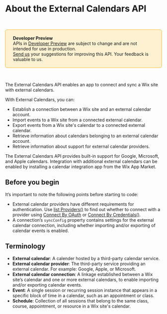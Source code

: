 # About the External Calendars API


&nbsp;

<div style="background-color: #FEF1D1; padding: 18px 24px; border-radius: 6px; border: 1px solid #FDB10C; box-sizing: border-box; display: inline-block">
  <b>Developer Preview</b>
    <br/>
    <span>APIs in <a href="https://www.wix.com/velo/reference/api-overview/developer-preview">Developer Preview</a> are subject to change and are not intended for use in production.<br/><a href="mailto:velo-preview-feedback@wix.com">Send us</a> your suggestions for improving this API. Your feedback is valuable to us.</span>
</div>

&nbsp;

The External Calendars API enables an app to connect and sync a Wix site with external calendars.

With External Calendars, you can:

+ Establish a connection between a Wix site and an external calendar account.
+ Import events to a Wix site from a connected external calendar.
+ Export events from a Wix site's calendar to a connected external calendar.
+ Retrieve information about calendars belonging to an external calendar account.
+ Retrieve information about support for external calendar providers.

The External Calendars API provides built-in support for Google, Microsoft, and Apple calendars. Integration with additional external calendars can be enabled by installing a calendar integration app from the Wix App Market.

## Before you begin

It’s important to note the following points before starting to code:

+ External calendar providers have different requirements for authentication. Use [list Providers()](#listProviders) to find out whether to connect with a provider using [Connect By OAuth](#connectByOAuth) or [Connect By Credentials()](#connectByCredentials).
+ A connection’s `syncConfig` property contains settings for the external calendar connection, including whether importing and/or exporting of calendar events is enabled.

## Terminology

+ **External calendar**: A calender hosted by a third-party calendar service.
+ **External calendar provider**: The third-party service providing an external calendar. For example: Google, Apple, or Microsoft.
+ **External calendar connection**: A linkage established between a Wix site’s calendar and one or more external calendars, to enable importing and/or exporting calendar events.
+ **Event**: A single session or recurring session instance that appears in a specific block of time in a calendar, such as an appointment or class.
+ **Schedule**: Collection of all sessions that belong to the same class, course, appointment, or resource in a Wix site's calendar.
